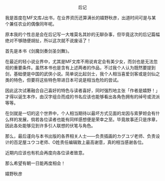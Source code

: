 <p align="center">后记</p>

我是首度在MF文库J出书，在业界资历还算满长的嬉野秋彦，出道时间可是与某个兼任农业的偶像同年呢。

原本我的个性总是会在后记写一大堆莫名其妙的无聊杂事，但毕竟这次的后记篇幅绝对不够随便胡扯，所以这次就不说废话了！

首先是本书《剑魔剑奏剑圣剑舞》。

在最近的轻小说业界中，尤其是MF文库不用说肯定会有美少女，而剑也是无法忽视的重要条件。虽然本书也是含有上述两者的作品，不过我个人认为既然要提到剑，基础便是中国的武侠小说。简单说比起剑士，我个人相当喜爱剑客或是剑仙之类的特色，但要将这些特色带进日本可说是相当危险的尝试。

因此这次试著融合自己喜好的特色与读者喜好，同时强烈地主张「作者是嬉野！」才得以诞生本作，由汉字组合而成的书名应该也能够看出各角色拥有的绰号或流派等等。

在剑就是一切的这个世界中，个人相当期待以最坏方式见面的龙因与索萝妲会有什么样的发展，倘若各位读者也能有同样感想便是荣幸之至。毕竟故事还只是序章，因此各处能够见到许多引人联想的伏笔与角色。

那么，最后谨向与本书出版的各界相关人士——负责插画的カグユヅ老师、负责设计的百足屋ユウコ老师、O姓责任编辑致上最高谢意，真的相当感谢各位。

近期内应该也有机会再度向各位读者致意。

那么希望有朝一日能再度相会！

嬉野秋彦

